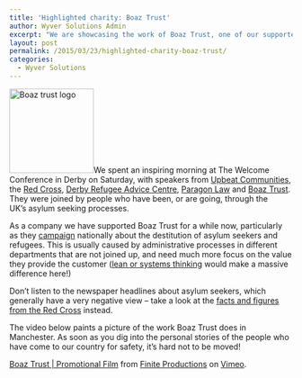 ```yaml
---
title: 'Highlighted charity: Boaz Trust'
author: Wyver Solutions Admin
excerpt: "We are showcasing the work of Boaz Trust, one of our supported charities. Take a few minutes to watch the video. It's hard not to be moved by the personal stories of the people they are helping."
layout: post
permalink: /2015/03/23/highlighted-charity-boaz-trust/
categories:
  - Wyver Solutions
---
```

[<img class="alignright size-thumbnail wp-image-1331" src="http://www.wyversolutions.co.uk/cms/wp-content/uploads/2015/03/boaz-trust-square-150x150.png" alt="Boaz trust logo" width="150" height="150" />][1]We spent an inspiring morning at The Welcome Conference in Derby on Saturday, with speakers from <a href="http://www.upbeatcommunities.org/" target="_blank">Upbeat Communities</a>, the <a href="http://www.redcross.org.uk/en/What-we-do/Refugee-support" target="_blank">Red Cross</a>, <a href="http://home.btconnect.com/derbyrefugeeforum/" target="_blank">Derby Refugee Advice Centre</a>, <a href="http://www.theparagongroup.co.uk/paragon-law/" target="_blank">Paragon Law</a> and <a href="http://boaztrust.org.uk/" target="_blank">Boaz Trust</a>. They were joined by people who have been, or are going, through the UK&#8217;s asylum seeking processes.

As a company we have supported Boaz Trust for a while now, particularly as they <a href="http://boaztrust.org.uk/get-involved/campaigns/" target="_blank">campaign</a> nationally about the destitution of asylum seekers and refugees. This is usually caused by administrative processes in different departments that are not joined up, and need much more focus on the value they provide the customer (<a title="Introduction to systems thinking" href="http://www.wyversolutions.co.uk/cms/2015/03/15/introduction-to-systems-thinking/" target="_blank">lean or systems thinking</a> would make a massive difference here!)

Don&#8217;t listen to the newspaper headlines about asylum seekers, which generally have a very negative view &#8211; take a look at the <a href="http://www.redcross.org.uk/en/What-we-do/Refugee-support/Refugee-facts-and-figures" target="_blank">facts and figures from the Red Cross</a> instead.

The video below paints a picture of the work Boaz Trust does in Manchester. As soon as you dig into the personal stories of the people who have come to our country for safety, it&#8217;s hard not to be moved!



[Boaz Trust | Promotional Film][2] from [Finite Productions][3] on [Vimeo][4].

 [1]: http://www.wyversolutions.co.uk/cms/wp-content/uploads/2015/03/boaz-trust-square.png
 [2]: https://vimeo.com/32966011
 [3]: https://vimeo.com/finiteprods
 [4]: https://vimeo.com